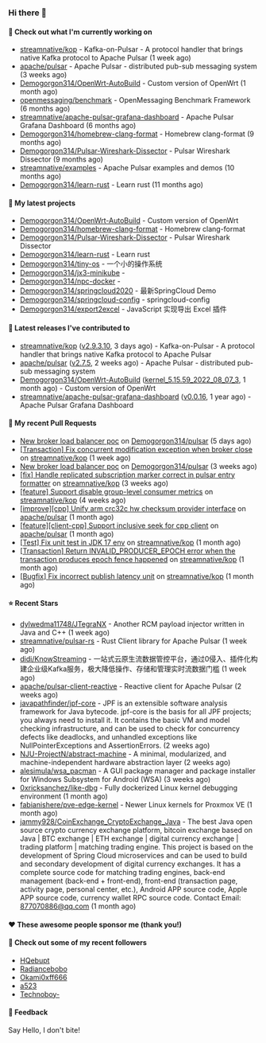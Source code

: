 ### Hi there 👋

#### 👷 Check out what I'm currently working on

- [streamnative/kop](https://github.com/streamnative/kop) - Kafka-on-Pulsar - A protocol handler that brings native Kafka protocol to Apache Pulsar (1 week ago)
- [apache/pulsar](https://github.com/apache/pulsar) - Apache Pulsar - distributed pub-sub messaging system (3 weeks ago)
- [Demogorgon314/OpenWrt-AutoBuild](https://github.com/Demogorgon314/OpenWrt-AutoBuild) - Custom version of OpenWrt (1 month ago)
- [openmessaging/benchmark](https://github.com/openmessaging/benchmark) - OpenMessaging Benchmark Framework (6 months ago)
- [streamnative/apache-pulsar-grafana-dashboard](https://github.com/streamnative/apache-pulsar-grafana-dashboard) - Apache Pulsar Grafana Dashboard (6 months ago)
- [Demogorgon314/homebrew-clang-format](https://github.com/Demogorgon314/homebrew-clang-format) - Homebrew clang-format (9 months ago)
- [Demogorgon314/Pulsar-Wireshark-Dissector](https://github.com/Demogorgon314/Pulsar-Wireshark-Dissector) - Pulsar Wireshark Dissector (9 months ago)
- [streamnative/examples](https://github.com/streamnative/examples) - Apache Pulsar examples and demos (10 months ago)
- [Demogorgon314/learn-rust](https://github.com/Demogorgon314/learn-rust) - Learn rust (11 months ago)

#### 🌱 My latest projects

- [Demogorgon314/OpenWrt-AutoBuild](https://github.com/Demogorgon314/OpenWrt-AutoBuild) - Custom version of OpenWrt
- [Demogorgon314/homebrew-clang-format](https://github.com/Demogorgon314/homebrew-clang-format) - Homebrew clang-format
- [Demogorgon314/Pulsar-Wireshark-Dissector](https://github.com/Demogorgon314/Pulsar-Wireshark-Dissector) - Pulsar Wireshark Dissector
- [Demogorgon314/learn-rust](https://github.com/Demogorgon314/learn-rust) - Learn rust
- [Demogorgon314/tiny-os](https://github.com/Demogorgon314/tiny-os) - 一个小的操作系统
- [Demogorgon314/jx3-minikube](https://github.com/Demogorgon314/jx3-minikube) - 
- [Demogorgon314/npc-docker](https://github.com/Demogorgon314/npc-docker) - 
- [Demogorgon314/springcloud2020](https://github.com/Demogorgon314/springcloud2020) - 最新SpringCloud Demo
- [Demogorgon314/springcloud-config](https://github.com/Demogorgon314/springcloud-config) - springcloud-config 
- [Demogorgon314/export2excel](https://github.com/Demogorgon314/export2excel) - JavaScript 实现导出 Excel 插件

#### 🔭 Latest releases I've contributed to

- [streamnative/kop](https://github.com/streamnative/kop) ([v2.9.3.10](https://github.com/streamnative/kop/releases/tag/v2.9.3.10), 3 days ago) - Kafka-on-Pulsar - A protocol handler that brings native Kafka protocol to Apache Pulsar
- [apache/pulsar](https://github.com/apache/pulsar) ([v2.7.5](https://github.com/apache/pulsar/releases/tag/v2.7.5), 2 weeks ago) - Apache Pulsar - distributed pub-sub messaging system
- [Demogorgon314/OpenWrt-AutoBuild](https://github.com/Demogorgon314/OpenWrt-AutoBuild) ([kernel_5.15.59_2022_08_07_3](https://github.com/Demogorgon314/OpenWrt-AutoBuild/releases/tag/kernel_5.15.59_2022_08_07_3), 1 month ago) - Custom version of OpenWrt
- [streamnative/apache-pulsar-grafana-dashboard](https://github.com/streamnative/apache-pulsar-grafana-dashboard) ([v0.0.16](https://github.com/streamnative/apache-pulsar-grafana-dashboard/releases/tag/v0.0.16), 1 year ago) - Apache Pulsar Grafana Dashboard

#### 🔨 My recent Pull Requests

- [New broker load balancer poc](https://github.com/Demogorgon314/pulsar/pull/3) on [Demogorgon314/pulsar](https://github.com/Demogorgon314/pulsar) (5 days ago)
- [[Transaction] Fix concurrent modification exception when broker close](https://github.com/streamnative/kop/pull/1493) on [streamnative/kop](https://github.com/streamnative/kop) (1 week ago)
- [New broker load balancer poc](https://github.com/Demogorgon314/pulsar/pull/2) on [Demogorgon314/pulsar](https://github.com/Demogorgon314/pulsar) (3 weeks ago)
- [[fix] Handle replicated subscription marker correct in pulsar entry formatter](https://github.com/streamnative/kop/pull/1469) on [streamnative/kop](https://github.com/streamnative/kop) (3 weeks ago)
- [[feature] Support disable group-level consumer metrics](https://github.com/streamnative/kop/pull/1462) on [streamnative/kop](https://github.com/streamnative/kop) (4 weeks ago)
- [[improve][cpp] Unify arm crc32c hw checksum provider interface](https://github.com/apache/pulsar/pull/17271) on [apache/pulsar](https://github.com/apache/pulsar) (1 month ago)
- [[feature][client-cpp] Support inclusive seek for cpp client](https://github.com/apache/pulsar/pull/17209) on [apache/pulsar](https://github.com/apache/pulsar) (1 month ago)
- [[Test] Fix unit test in JDK 17 env](https://github.com/streamnative/kop/pull/1450) on [streamnative/kop](https://github.com/streamnative/kop) (1 month ago)
- [[Transaction] Return INVALID_PRODUCER_EPOCH error when the transaction produces epoch fence happened](https://github.com/streamnative/kop/pull/1443) on [streamnative/kop](https://github.com/streamnative/kop) (1 month ago)
- [[Bugfix] Fix incorrect publish latency unit](https://github.com/streamnative/kop/pull/1441) on [streamnative/kop](https://github.com/streamnative/kop) (1 month ago)

#### ⭐ Recent Stars

- [dylwedma11748/JTegraNX](https://github.com/dylwedma11748/JTegraNX) - Another RCM payload injector written in Java and C&#43;&#43; (1 week ago)
- [streamnative/pulsar-rs](https://github.com/streamnative/pulsar-rs) - Rust Client library for Apache Pulsar (1 week ago)
- [didi/KnowStreaming](https://github.com/didi/KnowStreaming) - 一站式云原生流数据管控平台，通过0侵入、插件化构建企业级Kafka服务，极大降低操作、存储和管理实时流数据门槛 (1 week ago)
- [apache/pulsar-client-reactive](https://github.com/apache/pulsar-client-reactive) - Reactive client for Apache Pulsar (2 weeks ago)
- [javapathfinder/jpf-core](https://github.com/javapathfinder/jpf-core) - JPF is an extensible software analysis framework for Java bytecode. jpf-core is the basis for all JPF projects; you always need to install it. It contains the basic VM and model checking infrastructure, and can be used to check for concurrency defects like deadlocks, and unhandled exceptions like NullPointerExceptions and AssertionErrors. (2 weeks ago)
- [NJU-ProjectN/abstract-machine](https://github.com/NJU-ProjectN/abstract-machine) - A minimal, modularized, and machine-independent hardware abstraction layer (2 weeks ago)
- [alesimula/wsa_pacman](https://github.com/alesimula/wsa_pacman) - A GUI package manager and package installer for Windows Subsystem for Android (WSA) (3 weeks ago)
- [0xricksanchez/like-dbg](https://github.com/0xricksanchez/like-dbg) - Fully dockerized Linux kernel debugging environment (1 month ago)
- [fabianishere/pve-edge-kernel](https://github.com/fabianishere/pve-edge-kernel) - Newer Linux kernels for Proxmox VE (1 month ago)
- [jammy928/CoinExchange_CryptoExchange_Java](https://github.com/jammy928/CoinExchange_CryptoExchange_Java) - The best Java open source crypto currency exchange platform, bitcoin exchange based on Java | BTC exchange | ETH exchange | digital currency exchange | trading platform | matching trading engine. This project is based on the development of Spring Cloud microservices and can be used to build and secondary development of digital currency exchanges. It has a complete source code for matching trading engines, back-end management (back-end &#43; front-end), front-end (transaction page, activity page, personal center, etc.), Android APP source code, Apple APP source code, currency wallet RPC source code. Contact Email: 877070886@qq.com (1 month ago)

#### ❤️ These awesome people sponsor me (thank you!)


#### 👯 Check out some of my recent followers

- [HQebupt](https://github.com/HQebupt)
- [Radiancebobo](https://github.com/Radiancebobo)
- [Okami0xff666](https://github.com/Okami0xff666)
- [a523](https://github.com/a523)
- [Technoboy-](https://github.com/Technoboy-)

#### 💬 Feedback

Say Hello, I don't bite!

